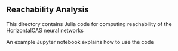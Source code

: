 ## Reachability Analysis
This directory contains Julia code for computing reachability of the HorizontalCAS neural networks

An example Jupyter notebook explains how to use the code
